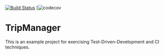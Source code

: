 [![Build Status](https://travis-ci.org/jstanczyk89/tripmanager.svg?branch=master)](https://travis-ci.org/jstanczyk89/tripmanager) [![codecov]([![codecov](https://codecov.io/gh/jstanczyk89/tripmanager/branch/master/graph/badge.svg)](https://codecov.io/gh/jstanczyk89/tripmanager))

# TripManager
This is an example project for exercising Test-Driven-Development and CI techniques.

